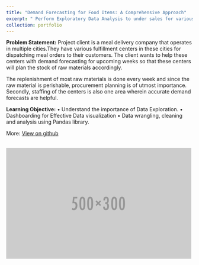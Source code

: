 ```yaml
---
title: "Demand Forecasting for Food Items: A Comprehensive Approach"
excerpt: " Perform Exploratory Data Analysis to under sales for various products in a store."
collection: portfolio
---
```


**Problem Statement:**
Project client is a meal delivery company that operates in multiple cities.They have various fulfillment centers in these cities for dispatching meal orders to their customers. The client wants to help these centers with demand forecasting for upcoming weeks so that these centers will plan the stock of raw materials accordingly.

The replenishment of most raw materials is done every week and since the raw material is perishable, procurement planning is of utmost importance. Secondly, staffing of the centers is also one area
wherein accurate demand forecasts are helpful.

**Learning Objective:**
•	Understand the importance of Data Exploration.
•	Dashboarding for Effective Data visualization
•	Data wrangling, cleaning and analysis using Pandas library.

More: [View on github](https://github.com/Coolinglass/Exploratory-Data-Analysis/blob/main/Exploratory_Data_Analysis_(EDA).ipynb)

<br/><img src='/images/500x300.png'>
